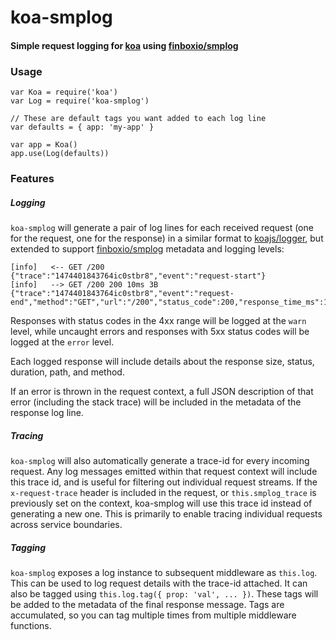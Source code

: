# koa-smplog

#### Simple request logging for [koa](https://github.com/koajs/koa) using [finboxio/smplog](https://github.com/finboxio/smplog)

### Usage

```
var Koa = require('koa')
var Log = require('koa-smplog')

// These are default tags you want added to each log line
var defaults = { app: 'my-app' }

var app = Koa()
app.use(Log(defaults))
```

### Features

##### Logging
`koa-smplog` will generate a pair of log lines for each received request (one for the request, one for the response) in a similar format to [koajs/logger](https://github.com/koajs/logger), but extended to support [finboxio/smplog](https://github.com/finboxio/smplog) metadata and logging levels:

```
[info]   <-- GET /200 {"trace":"1474401843764ic0stbr8","event":"request-start"}
[info]   --> GET /200 200 10ms 3B {"trace":"1474401843764ic0stbr8","event":"request-end","method":"GET","url":"/200","status_code":200,"response_time_ms":10,"response_size_bytes":3}
```

Responses with status codes in the 4xx range will be logged at the `warn` level, while uncaught errors and responses with 5xx status codes will be logged at the `error` level.

Each logged response will include details about the response size, status, duration, path, and method.

If an error is thrown in the request context, a full JSON description of that error (including the stack trace) will be included in the metadata of the response log line.

##### Tracing
`koa-smplog` will also automatically generate a trace-id for every incoming request. Any log messages emitted within that request context will include this trace id, and is useful for filtering out individual request streams. If the `x-request-trace` header is included in the request, or `this.smplog_trace` is previously set on the context, koa-smplog will use this trace id instead of generating a new one. This is primarily to enable tracing individual requests across service boundaries.

##### Tagging
`koa-smplog` exposes a log instance to subsequent middleware as `this.log`. This can be used to log request details with the trace-id attached. It can also be tagged using `this.log.tag({ prop: 'val', ... })`. These tags will be added to the metadata of the final response message. Tags are accumulated, so you can tag multiple times from multiple middleware functions.


